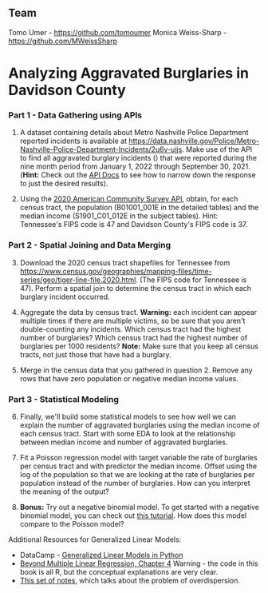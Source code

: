 ## Team
Tomo Umer - https://github.com/tomoumer
Monica Weiss-Sharp - https://github.com/MWeissSharp

# Analyzing Aggravated Burglaries in Davidson County

### Part 1 - Data Gathering using APIs

1. A dataset containing details about Metro Nashville Police Department reported incidents is available at https://data.nashville.gov/Police/Metro-Nashville-Police-Department-Incidents/2u6v-ujjs. Make use of the API to find all aggravated burglary incidents () that were reported during the nine month period from January 1, 2022 through September 30, 2021. (**Hint:** Check out the [API Docs](https://dev.socrata.com/foundry/data.nashville.gov/2u6v-ujjs) to see how to narrow down the response to just the desired results).

2. Using the [2020 American Community Survey API](https://www.census.gov/data/developers/data-sets/acs-5year.html), obtain, for each census tract, the population (B01001_001E in the detailed tables) and the median income (S1901_C01_012E in the subject tables). Hint: Tennessee's FIPS code is 47 and Davidson County's FIPS code is 37. 

### Part 2 - Spatial Joining and Data Merging

3. Download the 2020 census tract shapefiles for Tennessee from https://www.census.gov/geographies/mapping-files/time-series/geo/tiger-line-file.2020.html. (The FIPS code for Tennessee is 47). Perform a spatial join to determine the census tract in which each burglary incident occurred. 

4. Aggregate the data by census tract. **Warning:** each incident can appear multiple times if there are multiple victims, so be sure that you aren't double-counting any incidents. Which census tract had the highest number of burglaries? Which census tract had the highest number of burglaries per 1000 residents? **Note:** Make sure that you keep all census tracts, not just those that have had a burglary.

5. Merge in the census data that you gathered in question 2. Remove any rows that have zero population or negative median income values.

### Part 3 - Statistical Modeling

6. Finally, we'll build some statistical models to see how well we can explain the number of aggravated burglaries using the median income of each census tract. Start with some EDA to look at the relationship between median income and number of aggravated burglaries.

7. Fit a Poisson regression model with target variable the rate of burglaries per census tract and with predictor the median income. Offset using the log of the population so that we are looking at the rate of burglaries per population instead of the number of burglaries. How can you interpret the meaning of the output?

8. **Bonus:** Try out a negative binomial model. To get started with a negative binomial model, you can check out [this tutorial](https://timeseriesreasoning.com/contents/negative-binomial-regression-model/). How does this model compare to the Poisson model?

Additional Resources for Generalized Linear Models:
* DataCamp - [Generalized Linear Models in Python](https://learn.datacamp.com/courses/generalized-linear-models-in-python)
* [Beyond Multiple Linear Regression, Chapter 4](https://bookdown.org/roback/bookdown-BeyondMLR/ch-poissonreg.html) Warning - the code in this book is all R, but the conceptual explanations are very clear.
* [This set of notes](https://apwheele.github.io/MathPosts/PoissonReg.html#negative-binomial-when-the-poisson-does-not-fit), which talks about the problem of overdispersion.
